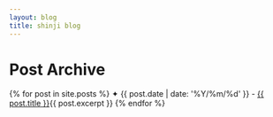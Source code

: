 ```yaml
---
layout: blog
title: shinji blog
---
```

<h1>Post Archive</h1>
<!---
fix height, view scrollbar, and bottom bar display
-->
<div class="scrollbox">
  <u2>
    {% for post in site.posts %}
      ✦ <falselink>{{ post.date | date: '%Y/%m/%d' }}</falselink> - <a href="{{ post.url }}"><reallink>{{ post.title }}</reallink></a>{{ post.excerpt }}
    {% endfor %}
  </u2>
</div>
<br>